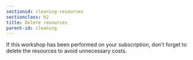 ```yaml
---
sectionid: cleaning-resources
sectionclass: h2
title: Delete resources
parent-id: cleaning
---
```


If this workshop has been performed on your subscription, don't forget to delete the resources to avoid unnecessary costs.
